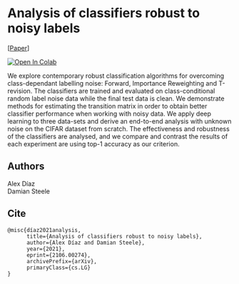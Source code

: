 # Analysis of classifiers robust to noisy labels

[[Paper](https://arxiv.org/abs/2106.00274)]

[![Open In Colab](https://colab.research.google.com/assets/colab-badge.svg)](https://colab.research.google.com/drive/1jv1smzbxTI9vVtgZ962vpO2rMYb7Tx1G?usp=sharing)

We explore contemporary robust classification algorithms for overcoming class-dependant labelling noise: Forward, Importance Reweighting and T-revision. The classifiers are trained and evaluated on class-conditional random label noise data while the final test data is clean. We demonstrate methods for estimating the transition matrix in order to obtain better classifier performance when working with noisy data. We apply deep learning to three data-sets and derive an end-to-end analysis with unknown noise on the CIFAR dataset from scratch. The effectiveness and robustness of the classifiers are analysed, and we compare and contrast the results of each experiment are using top-1 accuracy as our criterion.

## Authors
Alex Díaz<br>
Damian Steele

## Cite
```
@misc{díaz2021analysis,
      title={Analysis of classifiers robust to noisy labels}, 
      author={Alex Díaz and Damian Steele},
      year={2021},
      eprint={2106.00274},
      archivePrefix={arXiv},
      primaryClass={cs.LG}
}
```
